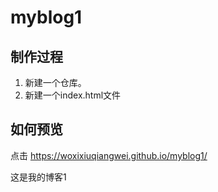 # myblog1
## 制作过程
1. 新建一个仓库。
2. 新建一个index.html文件

## 如何预览

点击 https://woxixiuqiangwei.github.io/myblog1/

这是我的博客1
